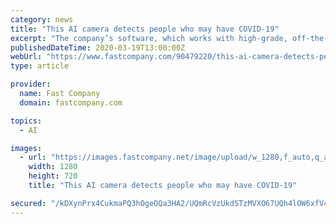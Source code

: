 ```yaml
---
category: news
title: "This AI camera detects people who may have COVID-19"
excerpt: "The company’s software, which works with high-grade, off-the-shelf security cameras, uses an AI model to zoom in on a subject’s inner eye, which is most reflective of the body’s actual temperature, she said. The system uses AI to monitor numerous cameras at once, and automatically sends an alert to security personnel if it detects someone ..."
publishedDateTime: 2020-03-19T13:00:00Z
webUrl: "https://www.fastcompany.com/90479220/this-ai-camera-detects-people-who-may-have-covid-19"
type: article

provider:
  name: Fast Company
  domain: fastcompany.com

topics:
  - AI

images:
  - url: "https://images.fastcompany.net/image/upload/w_1280,f_auto,q_auto,fl_lossy/wp-cms/uploads/2020/03/p-3-this-ai-camera-spots-people-with-coronavirus-fever.jpg"
    width: 1280
    height: 720
    title: "This AI camera detects people who may have COVID-19"

secured: "/kDXynPrx4CukmaPQ3hOgeOQa3HA2/UQmRcVzUkdSTzMVXO67UQh4lOW6xfV4Qv83MGbl2vK/r9Lbs7Ydk8qyWnAUk/cMdsGClv+UuPuWzqUObLVFuNVnaUyzmgNYY+kP/7HPrnwhylM0hvM2UXaLXfRY+Ge3cdUgl9lkx/eocGLuN5oaPcHvpLCZJYP9uRRnZpSccC8sFzpewcA3y8JNUQWA4uQIpZ5i4siqSiezLqMLDG4xtH2Y1s+VlB58EXJS1zn/RzZY/3cNKr8wnS6SjfswoqnS9OZan2cQ9VBvHbbme1r1eObPtBCjEzKldxWKHNN/dfVOQ64xXmqUwi9oqf+F5cnzjNXRB8fHKz0zR0YD00yFkpXRWaZ8KIBWYq5Ly5FwkuKAi0tzyHRN8ZYjLQbOtKSHmR9Bcu6Loc7DItX+3QAWAWDTb3lGPkS3RhT3Qd4jRsP30eANMO38jDm8e7Z13Zy7s51sjMD6zScHB4=;4LHZ1evgq6pWlziTytPDFw=="
---
```


